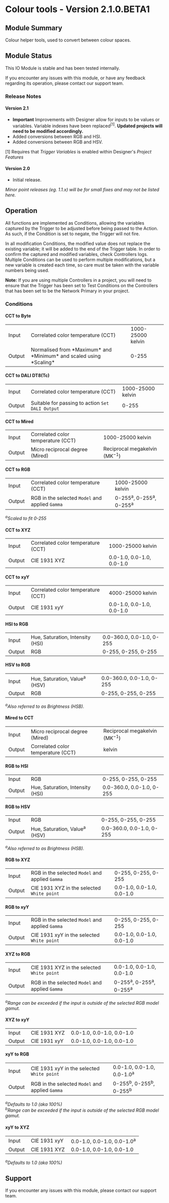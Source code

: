 # Colour tools - Version 2.1.0.BETA1

<head>
    <style type="text/css">
    td {
        padding: 3 10px;
    }
    </style>
</head>

[//]: # (THIS IS WHAT A COMMENT LOOKS LIKE)

[//]: # (Properties should be surrounded by eg. *Property Name*)
[//]: # (Values and options should be surrounded by eg. <code>Value</code>)

## Module Summary

Colour helper tools, used to convert between colour spaces.

[//]: # (Brief description of the module; usually the same as the description in the package)

## Module Status

[//]: # (UNCOMMENT AND DELETE AS APPROPRIATE)
[//]: # (**Note:** Please be aware that this is a beta version of this IO Module which has not yet been fully tested. We recommend testing before use.)
This IO Module is stable and has been tested internally.

[//]: # (Always required)
If you encounter any issues with this module, or have any feedback regarding its operation, please contact our support team.

[//]: # (### Module Scope)
[//]: # (If important to mention explain the limitations and things this module cannot perform)

### Release Notes

#### Version 2.1

* **Important** Improvements with Designer allow for inputs to be values or variables. Variable indexes have been replaced<sup>[1]</sup>.
**Updated projects will need to be modified accordingly.**
* Added conversions between RGB and HSI.
* Added conversions between RGB and HSV.

[1] Requires that *Trigger Variables* is enabled within Designer's *Project Features*

#### Version 2.0

* Initial release.

[//]: # (Always required)
*Minor point releases (eg. 1.1.x) will be for small fixes and may not be listed here.*

[//]: # (## Requirements)
[//]: # (Mention any pre-requisites needed before setting up the module in terms of hardware, subscriptions, APIs)

[//]: # (## Configuration)
[//]: # (Mention any setup aspects the user should note that are generally done outside the Designer interface)

## Operation

[//]: # (Give operational details linked to using Instance Properties, Triggers, Conditions, Actions, Variables associated with the module's operation)

All functions are implemented as Conditions, allowing the variables captured by the Trigger to be adjusted before being passed to the Action. As such, if the Condition is set to negate, the Trigger will not fire.

In all modification Conditions, the modified value does not replace the existing variable; it will be added to the end of the Trigger table. In order to confirm the captured and modified variables, check Controllers logs. Multiple Conditions can be used to perform multiple modifications, but a new variable is created each time, so care must be taken with the variable numbers being used.

<b>Note:</b> If you are using multiple Controllers in a project, you will need to ensure that the Trigger has been set to Test Conditions on the Controllers that has been set to be the Network Primary in your project.

### Conditions

#### CCT to Byte

<table>
    <tbody>
        <tr>
            <td>Input</td>
            <td>Correlated color temperature (CCT)</td>
            <td>1000-25000 kelvin</td>
        </tr>
        <tr>
            <td>Output</td>
            <td>Normalised from *Maximum* and *Minimum* and scaled using *Scaling*</td>
            <td>0-255</td>
        </tr>
    </tbody>
</table>

#### CCT to DALI DT8(Tc)

<table>
    <tbody>
        <tr>
            <td>Input</td>
            <td>Correlated color temperature (CCT)</td>
            <td>1000-25000 kelvin</td>
        </tr>
        <tr>
            <td>Output</td>
            <td>Suitable for passing to action <code>Set DALI Output</code></td>
            <td>0-255</td>
        </tr>
    </tbody>
</table>


#### CCT to Mired

<table>
    <tbody>
        <tr>
            <td>Input</td>
            <td>Correlated color temperature (CCT)</td>
            <td>1000-25000 kelvin</td>
        </tr>
        <tr>
            <td>Output</td>
            <td>Micro reciprocal degree (Mired)</td>
            <td>Reciprocal megakelvin (MK<sup>−1</sup>)</td>
        </tr>
    </tbody>
</table>


#### CCT to RGB

<table>
    <tbody>
        <tr>
            <td>Input</td>
            <td>Correlated color temperature (CCT)</td>
            <td>1000-25000 kelvin</td>
        </tr>
        <tr>
            <td>Output</td>
            <td>RGB in the selected <code>Model</code> and applied <code>Gamma</code></td>
            <td>0-255<sup>a</sup>, 0-255<sup>a</sup>, 0-255<sup>a</sup></td>
        </tr>
    </tbody>
</table>

<i><sup>a</sup>Scaled to fit 0-255</i>

#### CCT to XYZ

<table>
    <tbody>
        <tr>
            <td>Input</td>
            <td>Correlated color temperature (CCT)</td>
            <td>1000-25000 kelvin</td>
        </tr>
        <tr>
            <td>Output</td>
            <td>CIE 1931 XYZ</td>
            <td>0.0-1.0, 0.0-1.0, 0.0-1.0</td>
        </tr>
    </tbody>
</table>

#### CCT to xyY

<table>
    <tbody>
        <tr>
            <td>Input</td>
            <td>Correlated color temperature (CCT)</td>
            <td>4000-25000 kelvin</td>
        </tr>
        <tr>
            <td>Output</td>
            <td>CIE 1931 xyY</td>
            <td>0.0-1.0, 0.0-1.0, 0.0-1.0</td>
        </tr>
    </tbody>
</table>

#### HSI to RGB

<table>
    <tbody>
        <tr>
            <td>Input</td>
            <td>Hue, Saturation, Intensity (HSI)</td>
            <td>0.0-360.0, 0.0-1.0, 0-255</td>
        </tr>
        <tr>
            <td>Output</td>
            <td>RGB</td>
            <td>0-255, 0-255, 0-255</td>
        </tr>
    </tbody>
</table>

#### HSV to RGB

<table>
    <tbody>
        <tr>
            <td>Input</td>
            <td>Hue, Saturation, Value<sup>a</sup> (HSV)</td>
            <td>0.0-360.0, 0.0-1.0, 0-255</td>
        </tr>
        <tr>
            <td>Output</td>
            <td>RGB</td>
            <td>0-255, 0-255, 0-255</td>
        </tr>
    </tbody>
</table>

<i><sup>a</sup>Also referred to as Brightness (HSB).</i>

#### Mired to CCT

<table>
    <tbody>
        <tr>
            <td>Input</td>
            <td>Micro reciprocal degree (Mired)</td>
            <td>Reciprocal megakelvin (MK<sup>−1</sup>)</td>
        </tr>
        <tr>
            <td>Output</td>
            <td>Correlated color temperature (CCT)</td>
            <td>kelvin</td>
        </tr>
    </tbody>
</table>

#### RGB to HSI

<table>
    <tbody>
        <tr>
            <td>Input</td>
            <td>RGB</td>
            <td>0-255, 0-255, 0-255</td>
        </tr>
        <tr>
            <td>Output</td>
            <td>Hue, Saturation, Intensity (HSI)</td>
            <td>0.0-360.0, 0.0-1.0, 0-255</td>
        </tr>
    </tbody>
</table>

#### RGB to HSV

<table>
    <tbody>
        <tr>
            <td>Input</td>
            <td>RGB</td>
            <td>0-255, 0-255, 0-255</td>
        </tr>
        <tr>
            <td>Output</td>
            <td>Hue, Saturation, Value<sup>a</sup> (HSV)</td>
            <td>0.0-360.0, 0.0-1.0, 0-255</td>
        </tr>
    </tbody>
</table>

<i><sup>a</sup>Also referred to as Brightness (HSB).</i>

#### RGB to XYZ

<table>
    <tbody>
        <tr>
            <td>Input</td>
            <td>RGB in the selected <code>Model</code> and applied <code>Gamma</code></td>
            <td>0-255, 0-255, 0-255</td>
        </tr>
        <tr>
            <td>Output</td>
            <td>CIE 1931 XYZ in the selected <code>White point</code></td>
            <td>0.0-1.0, 0.0-1.0, 0.0-1.0</td>
        </tr>
    </tbody>
</table>

#### RGB to xyY

<table>
    <tbody>
        <tr>
            <td>Input</td>
            <td>RGB in the selected <code>Model</code> and applied <code>Gamma</code></td>
            <td>0-255, 0-255, 0-255</td>
        </tr>
        <tr>
            <td>Output</td>
            <td>CIE 1931 xyY in the selected <code>White point</code></td>
            <td>0.0-1.0, 0.0-1.0, 0.0-1.0</td>
        </tr>
    </tbody>
</table>

#### XYZ to RGB

<table>
    <tbody>
        <tr>
            <td>Input</td>
            <td>CIE 1931 XYZ in the selected <code>White point</code></td>
            <td>0.0-1.0, 0.0-1.0, 0.0-1.0</td>
        </tr>
        <tr>
            <td>Output</td>
            <td>RGB in the selected <code>Model</code> and applied <code>Gamma</code></td>
            <td>0-255<sup>a</sup>, 0-255<sup>a</sup>, 0-255<sup>a</sup></td>
        </tr>
    </tbody>
</table>

<i><sup>a</sup>Range can be exceeded if the input is outside of the selected RGB model gamut.</i>

#### XYZ to xyY

<table>
    <tbody>
        <tr>
            <td>Input</td>
            <td>CIE 1931 XYZ</td>
            <td>0.0-1.0, 0.0-1.0, 0.0-1.0</td>
        </tr>
        <tr>
            <td>Output</td>
            <td>CIE 1931 xyY</td>
            <td>0.0-1.0, 0.0-1.0, 0.0-1.0</td>
        </tr>
    </tbody>
</table>

#### xyY to RGB

<table>
    <tbody>
        <tr>
            <td>Input</td>
            <td>CIE 1931 xyY in the selected <code>White point</code></td>
            <td>0.0-1.0, 0.0-1.0, 0.0-1.0<sup>a</sup></td>
        </tr>
        <tr>
            <td>Output</td>
            <td>RGB in the selected <code>Model</code> and applied <code>Gamma</code></td>
            <td>0-255<sup>b</sup>, 0-255<sup>b</sup>, 0-255<sup>b</sup></td>
        </tr>
    </tbody>
</table>

<i><sup>a</sup>Defaults to 1.0 (aka 100%)</i><br>
<i><sup>b</sup>Range can be exceeded if the input is outside of the selected RGB model gamut.</i>

#### xyY to XYZ

<table>
    <tbody>
        <tr>
            <td>Input</td>
            <td>CIE 1931 xyY</td>
            <td>0.0-1.0, 0.0-1.0, 0.0-1.0<sup>a</sup></td>
        </tr>
        <tr>
            <td>Output</td>
            <td>CIE 1931 XYZ</td>
            <td>0.0-1.0, 0.0-1.0, 0.0-1.0</td>
        </tr>
    </tbody>
</table>

<i><sup>a</sup>Defaults to 1.0 (aka 100%)</i>

## Support

[//]: # (Always required)
If you encounter any issues with this module, please contact our support team.

[//]: # (### Module Use Example)
[//]: # (If relevant to documentation give examples of module use)

[//]: # (### Further Notes)
[//]: # (Possible location for further notes, may not be used)
